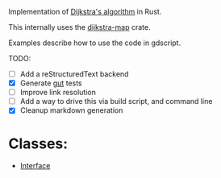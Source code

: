 
Implementation of [Dijkstra's algorithm](https://en.wikipedia.org/wiki/Dijkstra's_algorithm) in Rust.

This internally uses the [dijkstra-map](dijkstra_map) crate.

Examples describe how to use the code in gdscript.

TODO:

- [ ] Add a reStructuredText backend
- [X] Generate [gut](https://github.com/bitwes/Gut) tests
- [ ] Improve link resolution
- [ ] Add a way to drive this via build script, and command line
- [X] Cleanup markdown generation
# Classes:
- [Interface](./Interface.md)